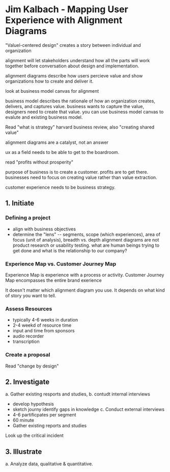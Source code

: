 # Jim Kalbach - Mapping User Experience with Alignment Diagrams
"Valuel-centered design" creates a story between individual and organization

alignment will let stakeholders understand how all the parts will work together before conversation about design and implementation. 

alignment diagrams describe how users percieve value and show organizations how to create and deliver it. 

look at business model canvas for alignment

business model describes the rationale of how an organization creates, delivers, and captures value. business wants to capture the value, designers need to create that value. you can use business model canvas to evalute and existing business model.

Read "what is strategy" harvard business review, also "creating shared value"

alignment diagrams are a catalyst, not an answer

ux as a field needs to be able to get to the boardroom. 

read "profits without prosperity"

purpose of business is to create a customer. profits are to get there. businesses need to focus on creating value rather than value extraction. 

customer experience needs to be business strategy. 

## 1. Initiate
### Defining a project
- align with business objectives
- determine the "lens"
-- segments, scope (which experiences), area of focus (unit of analysis), breadth vs. depth 
alignment diagrams are not product research or usability testing. what are human beings trying to get done and what is the relationship to our company? 


### Experience Map vs. Customer Journey Map
Experience Map is experience with a process or activity. Customer Journey Map encompasses the entire brand exerience

It doesn't matter which alignment diagram you use. It depends on what kind of story you want to tell. 

### Assess Resources
- typically 4-6 weeks in duration
- 2-4 weekd of resource time
- input and time from sponsors
- audio recorder
- transcription

### Create a proposal

Read "change by design"

## 2. Investigate
a. Gather existing resports and studies, 
b. contudt internal interviews
- develop hypothesis
- sketch journy
identify gaps in knowledge
c. Conduct external interviews
- 4-6 partificpates per segment
- 60 minute 
- Gather existing reports and studies

Look up the critical incident

## 3. Illustrate
a. Analyze data, qualitative & quantitative. 
